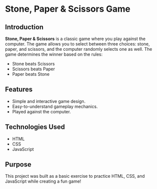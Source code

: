 # Stone, Paper & Scissors Game

## Introduction
**Stone, Paper & Scissors** is a classic game where you play against the computer. The game allows you to select between three choices: stone, paper, and scissors, and the computer randomly selects one as well. The game determines the winner based on the rules:
- Stone beats Scissors
- Scissors beats Paper
- Paper beats Stone

## Features
- Simple and interactive game design.
- Easy-to-understand gameplay mechanics.
- Played against the computer.

## Technologies Used
- HTML
- CSS
- JavaScript

## Purpose
This project was built as a basic exercise to practice HTML, CSS, and JavaScript while creating a fun game!

